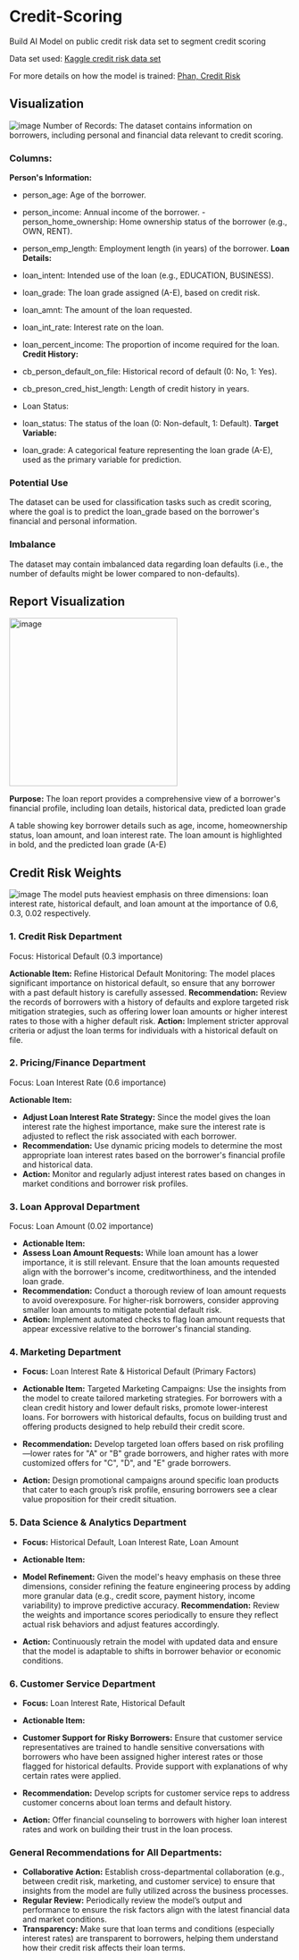 # Credit-Scoring
Build AI Model on public credit risk data set to segment credit scoring

Data set used: [Kaggle credit risk data set](https://www.kaggle.com/datasets/laotse/credit-risk-dataset/data)

For more details on how the model is trained: [Phan, Credit Risk](https://github.com/locphan9/Credit-Scoring/blob/main/Credit_risk_analytics.ipynb)

## Visualization
![image](https://github.com/user-attachments/assets/c264ad3d-ba46-4b83-b6df-bd05ab43b877)
Number of Records: The dataset contains information on borrowers, including personal and financial data relevant to credit scoring.

### Columns:
**Person's Information:**
- person_age: Age of the borrower.
- person_income: Annual income of the borrower.
-person_home_ownership: Home ownership status of the borrower (e.g., OWN, RENT).
- person_emp_length: Employment length (in years) of the borrower.
**Loan Details:**
- loan_intent: Intended use of the loan (e.g., EDUCATION, BUSINESS).
- loan_grade: The loan grade assigned (A-E), based on credit risk.
- loan_amnt: The amount of the loan requested.
- loan_int_rate: Interest rate on the loan.
- loan_percent_income: The proportion of income required for the loan.
**Credit History:**
- cb_person_default_on_file: Historical record of default (0: No, 1: Yes).
- cb_preson_cred_hist_length: Length of credit history in years.
- Loan Status:
- loan_status: The status of the loan (0: Non-default, 1: Default).
**Target Variable:**

- loan_grade: A categorical feature representing the loan grade (A-E), used as the primary variable for prediction.
### Potential Use
The dataset can be used for classification tasks such as credit scoring, where the goal is to predict the loan_grade based on the borrower's financial and personal information.

### Imbalance
The dataset may contain imbalanced data regarding loan defaults (i.e., the number of defaults might be lower compared to non-defaults).
## Report Visualization

<img width="301" alt="image" src="https://github.com/user-attachments/assets/b9b61c65-3749-479d-8f65-ec8ef4cc794f">

**Purpose:** The loan report provides a comprehensive view of a borrower's financial profile, including loan details, historical data, predicted loan grade

A table showing key borrower details such as age, income, homeownership status, loan amount, and loan interest rate. The loan amount is highlighted in bold, and the predicted loan grade (A-E)


## Credit Risk Weights
![image](https://github.com/user-attachments/assets/d297c833-b1db-4edd-b53b-465e22ad5453)
The model puts heaviest emphasis on three dimensions: loan interest rate, historical default, and loan amount at the importance of 0.6, 0.3, 0.02 respectively. 

### 1. Credit Risk Department
Focus: Historical Default (0.3 importance)

**Actionable Item:**
Refine Historical Default Monitoring: The model places significant importance on historical default, so ensure that any borrower with a past default history is carefully assessed.
**Recommendation:** Review the records of borrowers with a history of defaults and explore targeted risk mitigation strategies, such as offering lower loan amounts or higher interest rates to those with a higher default risk.
**Action:** Implement stricter approval criteria or adjust the loan terms for individuals with a historical default on file.
### 2. Pricing/Finance Department
Focus: Loan Interest Rate (0.6 importance)

**Actionable Item:**
- **Adjust Loan Interest Rate Strategy:** Since the model gives the loan interest rate the highest importance, make sure the interest rate is adjusted to reflect the risk associated with each borrower.
- **Recommendation:** Use dynamic pricing models to determine the most appropriate loan interest rates based on the borrower's financial profile and historical data.
- **Action:** Monitor and regularly adjust interest rates based on changes in market conditions and borrower risk profiles.
### 3. Loan Approval Department
Focus: Loan Amount (0.02 importance)

- **Actionable Item:**
- **Assess Loan Amount Requests:** While loan amount has a lower importance, it is still relevant. Ensure that the loan amounts requested align with the borrower's income, creditworthiness, and the intended loan grade.
- **Recommendation:** Conduct a thorough review of loan amount requests to avoid overexposure. For higher-risk borrowers, consider approving smaller loan amounts to mitigate potential default risk.
- **Action:** Implement automated checks to flag loan amount requests that appear excessive relative to the borrower's financial standing.
### 4. Marketing Department
- **Focus:** Loan Interest Rate & Historical Default (Primary Factors)

- **Actionable Item:**
Targeted Marketing Campaigns: Use the insights from the model to create tailored marketing strategies. For borrowers with a clean credit history and lower default risks, promote lower-interest loans. For borrowers with historical defaults, focus on building trust and offering products designed to help rebuild their credit score.
- **Recommendation:** Develop targeted loan offers based on risk profiling—lower rates for "A" or "B" grade borrowers, and higher rates with more customized offers for "C", "D", and "E" grade borrowers.
- **Action:** Design promotional campaigns around specific loan products that cater to each group’s risk profile, ensuring borrowers see a clear value proposition for their credit situation.
### 5. Data Science & Analytics Department

- **Focus:** Historical Default, Loan Interest Rate, Loan Amount

- **Actionable Item:**
- **Model Refinement:** Given the model's heavy emphasis on these three dimensions, consider refining the feature engineering process by adding more granular data (e.g., credit score, payment history, income variability) to improve predictive accuracy.
**Recommendation:** Review the weights and importance scores periodically to ensure they reflect actual risk behaviors and adjust features accordingly.
- **Action:** Continuously retrain the model with updated data and ensure that the model is adaptable to shifts in borrower behavior or economic conditions.
### 6. Customer Service Department
- **Focus:** Loan Interest Rate, Historical Default

- **Actionable Item:**
- **Customer Support for Risky Borrowers:** Ensure that customer service representatives are trained to handle sensitive conversations with borrowers who have been assigned higher interest rates or those flagged for historical defaults. Provide support with explanations of why certain rates were applied.
- **Recommendation:** Develop scripts for customer service reps to address customer concerns about loan terms and default history.
- **Action:** Offer financial counseling to borrowers with higher loan interest rates and work on building their trust in the loan process.
### General Recommendations for All Departments:
- **Collaborative Action:** Establish cross-departmental collaboration (e.g., between credit risk, marketing, and customer service) to ensure that insights from the model are fully utilized across the business processes.
- **Regular Review:** Periodically review the model’s output and performance to ensure the risk factors align with the latest financial data and market conditions.
- **Transparency:** Make sure that loan terms and conditions (especially interest rates) are transparent to borrowers, helping them understand how their credit risk affects their loan terms.
